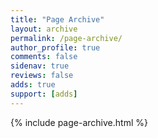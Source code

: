 ```yaml
---
title: "Page Archive"
layout: archive
permalink: /page-archive/
author_profile: true
comments: false
sidenav: true
reviews: false
adds: true
support: [adds]
---
```


{% include page-archive.html %}